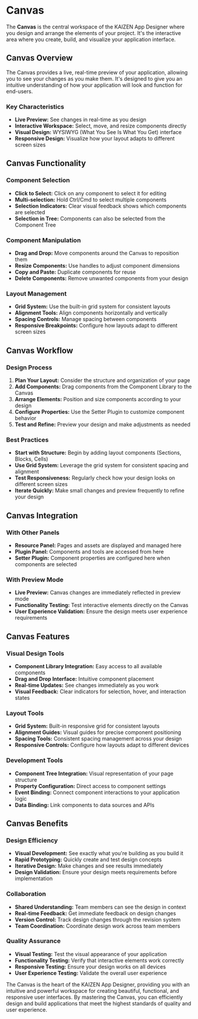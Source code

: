 # Canvas

The **Canvas** is the central workspace of the KAIZEN App Designer where you design and arrange the elements of your project. It's the interactive area where you create, build, and visualize your application interface.

## Canvas Overview

The Canvas provides a live, real-time preview of your application, allowing you to see your changes as you make them. It's designed to give you an intuitive understanding of how your application will look and function for end-users.

### Key Characteristics

- **Live Preview:** See changes in real-time as you design
- **Interactive Workspace:** Select, move, and resize components directly
- **Visual Design:** WYSIWYG (What You See Is What You Get) interface
- **Responsive Design:** Visualize how your layout adapts to different screen sizes

## Canvas Functionality

### Component Selection

- **Click to Select:** Click on any component to select it for editing
- **Multi-selection:** Hold Ctrl/Cmd to select multiple components
- **Selection Indicators:** Clear visual feedback shows which components are selected
- **Selection in Tree:** Components can also be selected from the Component Tree

### Component Manipulation

- **Drag and Drop:** Move components around the Canvas to reposition them
- **Resize Components:** Use handles to adjust component dimensions
- **Copy and Paste:** Duplicate components for reuse
- **Delete Components:** Remove unwanted components from your design

### Layout Management

- **Grid System:** Use the built-in grid system for consistent layouts
- **Alignment Tools:** Align components horizontally and vertically
- **Spacing Controls:** Manage spacing between components
- **Responsive Breakpoints:** Configure how layouts adapt to different screen sizes

## Canvas Workflow

### Design Process

1. **Plan Your Layout:** Consider the structure and organization of your page
2. **Add Components:** Drag components from the Component Library to the Canvas
3. **Arrange Elements:** Position and size components according to your design
4. **Configure Properties:** Use the Setter Plugin to customize component behavior
5. **Test and Refine:** Preview your design and make adjustments as needed

### Best Practices

- **Start with Structure:** Begin by adding layout components (Sections, Blocks, Cells)
- **Use Grid System:** Leverage the grid system for consistent spacing and alignment
- **Test Responsiveness:** Regularly check how your design looks on different screen sizes
- **Iterate Quickly:** Make small changes and preview frequently to refine your design

## Canvas Integration

### With Other Panels

- **Resource Panel:** Pages and assets are displayed and managed here
- **Plugin Panel:** Components and tools are accessed from here
- **Setter Plugin:** Component properties are configured here when components are selected

### With Preview Mode

- **Live Preview:** Canvas changes are immediately reflected in preview mode
- **Functionality Testing:** Test interactive elements directly on the Canvas
- **User Experience Validation:** Ensure the design meets user experience requirements

## Canvas Features

### Visual Design Tools

- **Component Library Integration:** Easy access to all available components
- **Drag and Drop Interface:** Intuitive component placement
- **Real-time Updates:** See changes immediately as you work
- **Visual Feedback:** Clear indicators for selection, hover, and interaction states

### Layout Tools

- **Grid System:** Built-in responsive grid for consistent layouts
- **Alignment Guides:** Visual guides for precise component positioning
- **Spacing Tools:** Consistent spacing management across your design
- **Responsive Controls:** Configure how layouts adapt to different devices

### Development Tools

- **Component Tree Integration:** Visual representation of your page structure
- **Property Configuration:** Direct access to component settings
- **Event Binding:** Connect component interactions to your application logic
- **Data Binding:** Link components to data sources and APIs

## Canvas Benefits

### Design Efficiency

- **Visual Development:** See exactly what you're building as you build it
- **Rapid Prototyping:** Quickly create and test design concepts
- **Iterative Design:** Make changes and see results immediately
- **Design Validation:** Ensure your design meets requirements before implementation

### Collaboration

- **Shared Understanding:** Team members can see the design in context
- **Real-time Feedback:** Get immediate feedback on design changes
- **Version Control:** Track design changes through the revision system
- **Team Coordination:** Coordinate design work across team members

### Quality Assurance

- **Visual Testing:** Test the visual appearance of your application
- **Functionality Testing:** Verify that interactive elements work correctly
- **Responsive Testing:** Ensure your design works on all devices
- **User Experience Testing:** Validate the overall user experience

The Canvas is the heart of the KAIZEN App Designer, providing you with an intuitive and powerful workspace for creating beautiful, functional, and responsive user interfaces. By mastering the Canvas, you can efficiently design and build applications that meet the highest standards of quality and user experience.
